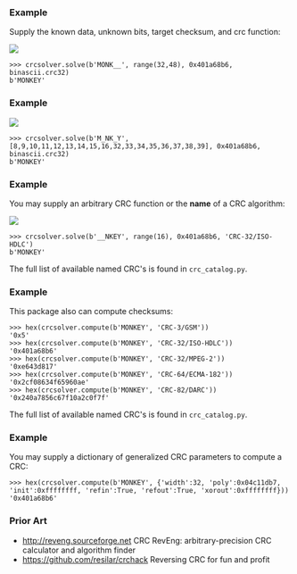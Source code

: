 ### Example

Supply the known data, unknown bits, target checksum, and crc function:

![](https://raw.githubusercontent.com/lwerdna/crcsolver/master/resources/monkey_binascii.png)

```
>>> crcsolver.solve(b'MONK__', range(32,48), 0x401a68b6, binascii.crc32)
b'MONKEY'
```

### Example

![](https://raw.githubusercontent.com/lwerdna/crcsolver/master/resources/monkey_binascii_2.png)

```
>>> crcsolver.solve(b'M_NK_Y', [8,9,10,11,12,13,14,15,16,32,33,34,35,36,37,38,39], 0x401a68b6, binascii.crc32)
b'MONKEY'
```

### Example

You may supply an arbitrary CRC function or the **name** of a CRC algorithm:

![](https://raw.githubusercontent.com/lwerdna/crcsolver/master/resources/monkey_crc32_iso_hdlc.png)

```
>>> crcsolver.solve(b'__NKEY', range(16), 0x401a68b6, 'CRC-32/ISO-HDLC')
b'MONKEY'
```

The full list of available named CRC's is found in `crc_catalog.py`.

### Example

This package also can compute checksums:

```
>>> hex(crcsolver.compute(b'MONKEY', 'CRC-3/GSM'))
'0x5'
>>> hex(crcsolver.compute(b'MONKEY', 'CRC-32/ISO-HDLC'))
'0x401a68b6'
>>> hex(crcsolver.compute(b'MONKEY', 'CRC-32/MPEG-2'))
'0xe643d817'
>>> hex(crcsolver.compute(b'MONKEY', 'CRC-64/ECMA-182'))
'0x2cf08634f65960ae'
>>> hex(crcsolver.compute(b'MONKEY', 'CRC-82/DARC'))
'0x240a7856c67f10a2c0f7f'
```

The full list of available named CRC's is found in `crc_catalog.py`.

### Example

You may supply a dictionary of generalized CRC parameters to compute a CRC:

```
>>> hex(crcsolver.compute(b'MONKEY', {'width':32, 'poly':0x04c11db7, 'init':0xffffffff, 'refin':True, 'refout':True, 'xorout':0xffffffff}))
'0x401a68b6'
```

### Prior Art

* http://reveng.sourceforge.net CRC RevEng: arbitrary-precision CRC calculator and algorithm finder
* https://github.com/resilar/crchack Reversing CRC for fun and profit